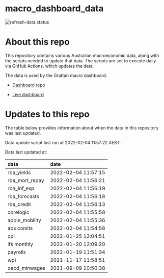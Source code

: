 
<!-- README.md is generated from README.Rmd. Please edit that file -->

# macro\_dashboard\_data

<!-- badges: start -->

![refresh-data
status](https://github.com/grattan/macro_dashboard_data/workflows/refresh-data/badge.svg)

<!-- badges: end -->

# About this repo

This repository contains various Australian macroeconomic data, along
with the scripts needed to update that data. The scripts are set to
execute daily via GitHub Actions, which updates the data.

The data is used by the Grattan macro dashboard.

  - [Dashboard repo](https://github.com/grattan/macrodashboard)

  - [Live dashboard](https://mattcowgill.shinyapps.io/macrodashboard/)

# Updates to this repo

The table below provides information about when the data in this
repository was last updated.

Data update script last run at 2022-02-04 11:57:22 AEST.

Data last updated at:

| data             | date                |
| :--------------- | :------------------ |
| rba\_yields      | 2022-02-04 11:57:15 |
| rba\_mort\_repay | 2022-02-04 11:56:21 |
| rba\_inf\_exp    | 2022-02-04 11:56:19 |
| rba\_forecasts   | 2022-02-04 11:56:18 |
| rba\_credit      | 2022-02-04 11:56:13 |
| corelogic        | 2022-02-04 11:55:58 |
| apple\_mobility  | 2022-02-04 11:55:36 |
| abs comits       | 2022-02-04 11:54:58 |
| cpi              | 2022-01-25 12:04:51 |
| lfs monthly      | 2022-01-20 12:09:20 |
| payrolls         | 2022-01-19 11:51:34 |
| wpi              | 2021-11-17 11:58:51 |
| oecd\_minwages   | 2021-09-09 10:50:38 |
